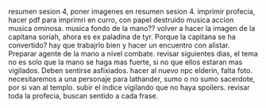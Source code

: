 resumen sesion 4, 
poner imagenes en resumen sesion 4.
imprimir profecia, hacer pdf para imprimri en curro, con papel destruido
musica accion
musica ominosa.
musica fondo de la mano??
volver a hacer la imagen de la capitana soriah, ahora es ex paladina de tyr.
Porque la capitana se ha convertido? hay que trabajrlo bien y hacer un encuentro con alistar.
Preparar agente de la mano a nivel combate.
revisar siguientes dias, el tema no es solo que la mano se haga mas fuerte, si no que ellos estaran mas vigilados. Deben sentirse asfixiados.
hacer al nuevo npc elderin, falta foto.
necesitaremos a una personaje para lathander, sumo o no sumo sacerdote, por si van al templo.
subir el indice vigilando que no haya spoilers.
revisar toda la profecia, buscan sentido a cada frase.











